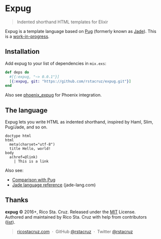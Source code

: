 # Expug

> Indented shorthand HTML templates for Elixir

Expug is a template language based on [Pug][] (formerly known as [Jade][]).
This is a [work-in-progress](docs/todo.md).

[Pug]: http://www.pug-lang.com/
[Jade]: http://jade-lang.com/

## Installation

Add expug to your list of dependencies in `mix.exs`:

```elixir
def deps do
  #[{:expug, "~> 0.0.1"}]
  [{:expug, git: "https://github.com/rstacruz/expug.git"}]
end
```

Also see [phoenix_expug](https://github.com/rstacruz/phoenix_expug) for Phoenix integration.

## The language

Expug lets you write HTML as indented shorthand, inspired by Haml, Slim, Pug/Jade, and so on.

```jade
doctype html
html
  meta(charset="utf-8")
  title Hello, world!
body
  a(href=@link)
    | This is a link
```

Also see:

- [Comparison with Pug](docs/comparison_with_pug.md)
- [Jade language reference](http://jade-lang.com/reference/) (jade-lang.com)

## Thanks

**expug** © 2016+, Rico Sta. Cruz. Released under the [MIT] License.<br>
Authored and maintained by Rico Sta. Cruz with help from contributors ([list][contributors]).

> [ricostacruz.com](http://ricostacruz.com) &nbsp;&middot;&nbsp;
> GitHub [@rstacruz](https://github.com/rstacruz) &nbsp;&middot;&nbsp;
> Twitter [@rstacruz](https://twitter.com/rstacruz)

[MIT]: http://mit-license.org/
[contributors]: http://github.com/rstacruz/expug/contributors
